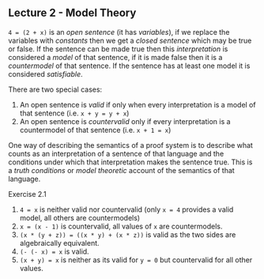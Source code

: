## Lecture 2 - Model Theory

`4 = (2 + x)` is an *open sentence* (it has *variables*), if we replace the variables with *constants* then we get a *closed sentence* which may be true or false. If the sentence can be made true then this *interpretation* is considered a *model* of that sentence, if it is made false then it is a *countermodel* of that sentence. If the sentence has at least one model it is considered *satisfiable*.

There are two special cases:

1. An open sentence is *valid* if only when every interpretation is a model of that sentence (i.e. `x + y = y + x`)
2. An open sentence is *countervalid* only if every interpretation is a countermodel of that sentence (i.e. `x + 1 = x`)

One way of describing the semantics of a proof system is to describe what counts as an interpretation of a sentence of that language and the conditions under which that interpretation makes the sentence true. This is a *truth conditions* or *model theoretic* account of the semantics of that language.

Exercise 2.1

1. `4 = x` is neither valid nor countervalid (only `x = 4` provides a valid model, all others are countermodels)
2. `x = (x - 1)` is countervalid, all values of `x` are countermodels.
3. `(x * (y + z)) = ((x * y) + (x * z))` is valid as the two sides are algebraically equivalent.
4. `(- (- x) = x` is valid.
5. `(x + y) = x` is neither as its valid for `y = 0` but countervalid for all other values.

